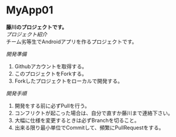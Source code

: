 MyApp01
=======
**藤川のプロジェクトです。**  
*プロジェクト紹介*  
チーム劣等生でAndroidアプリを作るプロジェクトです。  

*開発準備*
1.  Githubアカウントを取得する。
2.  このプロジェクトをForkする。
3.  Forkしたプロジェクトをローカルで開発する。

*開発手順*
1.  開発をする前に必ずPullを行う。
2.  コンフリクトが起こった場合は、自分で直すか藤川まで連絡下さい。
3.  大幅に仕様を変更するときは必ずBranchを切ること。
4.  出来る限り最小単位でCommitして、頻繁にPullRequestをする。
